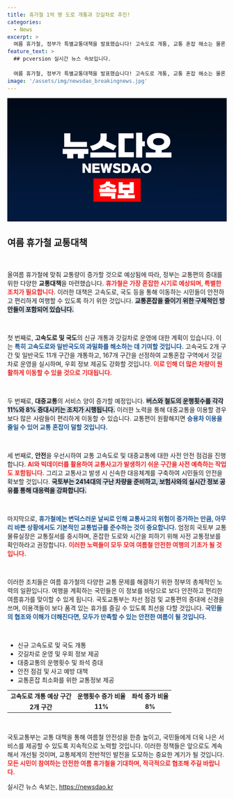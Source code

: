 ```yaml
---
title: 휴가철 1억 명 도로 개통과 갓길차로 추진!
categories:
  - News
excerpt: >
  여름 휴가철, 정부가 특별교통대책을 발표했습니다! 고속도로 개통, 교통 혼잡 해소는 물론, 짐배송 서비스 등 편의시설도 대폭 늘리니 올 여름 안전하고 편리한 여행을 만끽하세요!
feature_text: >
  ## pcversion 실시간 뉴스 속보입니다.

  여름 휴가철, 정부가 특별교통대책을 발표했습니다! 고속도로 개통, 교통 혼잡 해소는 물론, 짐배송 서비스 등 편의시설도 대폭 늘리니 올 여름 안전하고 편리한 여행을 만끽하세요!
image: '/assets/img/newsdao_breakingnews.jpg'
---
```


<p><img src="/assets/img/newsdao_breakingnews.jpg" alt="pcversion 속보" /></p>

<h2 data-ke-size="size26">여름 휴가철 교통대책</h2>

<p data-ke-size="size16">&nbsp;</p>

<p>올여름 휴가철에 맞춰 교통량이 증가할 것으로 예상됨에 따라, 정부는 교통편의 증대를 위한 다양한 <b>교통대책</b>을 마련했습니다. <b><span style="color: #ee2323;">휴가철은 가장 혼잡한 시기로 예상되며, 특별한 조치가 필요합니다.</span></b> 이러한 대책은 고속도로, 국도 등을 통해 이동하는 시민들이 안전하고 편리하게 여행할 수 있도록 하기 위한 것입니다. <b><span style="background-color: #21538527;">교통혼잡을 줄이기 위한 구체적인 방안들이 포함되어 있습니다.</span></b> </p>

<p data-ke-size="size16">&nbsp;</p>

<p>첫 번째로, <b>고속도로 및 국도</b>의 신규 개통과 갓길차로 운영에 대한 계획이 있습니다. 이는 <b><span style="color: #1a5490;">특히 고속도로와 일반국도의 과밀화를 해소하는 데 기여할 것입니다.</span></b> 고속국도 2개 구간 및 일반국도 11개 구간을 개통하고, 167개 구간을 선정하여 교통혼잡 구역에서 갓길차로 운영을 실시하며, 우회 정보 제공도 강화할 것입니다. <b><span style="color: #ee2323;">이로 인해 더 많은 차량이 원활하게 이동할 수 있을 것으로 기대됩니다.</span></b></p>

<p data-ke-size="size16">&nbsp;</p>

<p>두 번째로, <b>대중교통</b>의 서비스 양이 증가할 예정입니다. <b><span style="background-color: #21538527;">버스와 철도의 운행횟수를 각각 11%와 8% 증대시키는 조치가 시행됩니다.</span></b> 이러한 노력을 통해 대중교통을 이용할 경우 보다 많은 사람들이 편리하게 이동할 수 있습니다. 교통편이 원활해지면 <b><span style="color: #1a5490;">승용차 이용을 줄일 수 있어 교통 혼잡이 덜할 것입니다.</span></b></p>

<p data-ke-size="size16">&nbsp;</p>

<p>세 번째로, <b>안전</b>을 우선시하여 교통 고속도로 및 대중교통에 대한 사전 안전 점검을 진행합니다. <b><span style="color: #ee2323;">AI와 빅데이터를 활용하여 교통사고가 발생하기 쉬운 구간을 사전 예측하는 작업도 포함됩니다.</span></b> 그리고 교통사고 발생 시 신속한 대응체계를 구축하여 시민들의 안전을 확보할 것입니다. <b><span style="background-color: #21538527;">국토부는 2414대의 구난 차량을 준비하고, 보험사와의 실시간 정보 공유를 통해 대응력을 강화합니다.</span></b></p>

<p data-ke-size="size16">&nbsp;</p>

<p>마지막으로, <b><span style="color: #1a5490;">휴가철에는 변덕스러운 날씨로 인해 교통사고의 위험이 증가하는 만큼, 아무리 바쁜 상황에서도 기본적인 교통법규를 준수하는 것이 중요합니다.</span></b> 엄정희 국토부 교통물류실장은 교통질서를 중시하며, 혼잡한 도로와 시간을 피하기 위해 사전 교통정보를 확인하라고 권장합니다. <b><span style="color: #ee2323;">이러한 노력들이 모두 모여 여름철 안전한 여행의 기초가 될 것입니다.</span></b> </p>

<p data-ke-size="size16">&nbsp;</p>

<p>이러한 조치들은 여름 휴가철의 다양한 교통 문제를 해결하기 위한 정부의 총체적인 노력의 일환입니다. 여행을 계획하는 국민들은 이 정보를 바탕으로 보다 안전하고 편리한 여름휴가를 맞이할 수 있게 됩니다. 국토교통부는 차선 점검 및 교통편의 증대에 신경을 쓰며, 이용객들이 보다 품격 있는 휴가를 즐길 수 있도록 최선을 다할 것입니다. <b><span style="color: #1a5490;">국민들의 협조와 이해가 더해진다면, 모두가 만족할 수 있는 안전한 여름이 될 것입니다.</span></b></p>

<p data-ke-size="size16">&nbsp;</p>

<ul>
<li>신규 고속도로 및 국도 개통</li>
<li>갓길차로 운영 및 우회 정보 제공</li>
<li>대중교통의 운행횟수 및 좌석 증대</li>
<li>안전 점검 및 사고 예방 대책</li>
<li>교통혼잡 최소화를 위한 교통정보 제공</li>
</ul>

<table style="width:100%; border-collapse: collapse; table-layout:fixed;">
<tr>
<td style="text-align: center; height: 17px;"><b>고속도로 개통 예상 구간</b></td>
<td style="text-align: center; height: 17px;"><b>운행횟수 증가 비율</b></td>
<td style="text-align: center; height: 17px;"><b>좌석 증가 비율</b></td>
</tr>
<tr>
<td style="text-align: center; height: 17px;"><b>2개 구간</b></td>
<td style="text-align: center; height: 17px;"><b>11%</b></td>
<td style="text-align: center; height: 17px;"><b>8%</b></td>
</tr>
</table>

<p data-ke-size="size16">&nbsp;</p>

<p>국토교통부는 교통 대책을 통해 여름철 안전성을 한층 높이고, 국민들에게 더욱 나은 서비스를 제공할 수 있도록 지속적으로 노력할 것입니다. 이러한 정책들은 앞으로도 계속해서 개선될 것이며, 교통체계의 전반적인 발전을 도모하는 중요한 계기가 될 것입니다. <b><span style="color: #ee2323;">모든 시민이 참여하는 안전한 여름 휴가철을 기대하며, 적극적으로 협조해 주길 바랍니다.</span></b></p>
실시간 뉴스 속보는, <a href="https://newsdao.kr" rel="dofollow">https://newsdao.kr</a>



